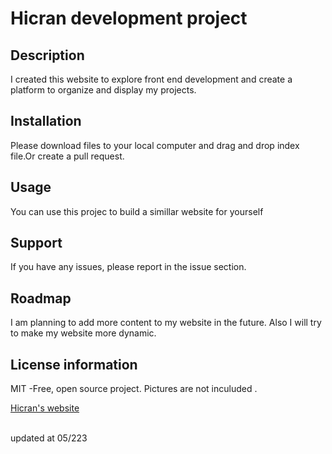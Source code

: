 # Hicran development project

## Description
I created this website to explore front end development and create a platform to organize and
display my projects. 
## Installation
Please download files to your local computer and drag and drop index file.Or create a pull request. 
## Usage
You can use this projec to build a simillar website for yourself 
## Support
If you have any issues, please report in the issue section. 
## Roadmap
I am planning to add more content to my website in the future. Also I will try to make my website more dynamic.  
## License information
MIT -Free, open source project.
Pictures are not inculuded . 


<a href= "https://hicrana.github.io/"> Hicran's website</a><br><br>

updated at 05/223